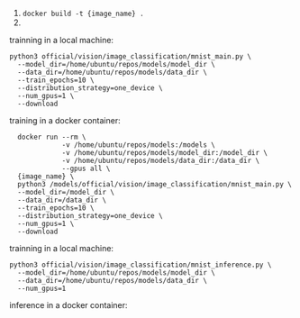 1. `docker build -t {image_name} .`
2. 
trainning in a local machine:
```
python3 official/vision/image_classification/mnist_main.py \
  --model_dir=/home/ubuntu/repos/models/model_dir \
  --data_dir=/home/ubuntu/repos/models/data_dir \
  --train_epochs=10 \
  --distribution_strategy=one_device \
  --num_gpus=1 \
  --download
```

training in a docker container:
```
  docker run --rm \
             -v /home/ubuntu/repos/models:/models \
             -v /home/ubuntu/repos/models/model_dir:/model_dir \
             -v /home/ubuntu/repos/models/data_dir:/data_dir \
             --gpus all \
  {image_name} \
  python3 /models/official/vision/image_classification/mnist_main.py \
  --model_dir=/model_dir \
  --data_dir=/data_dir \
  --train_epochs=10 \
  --distribution_strategy=one_device \
  --num_gpus=1 \
  --download

```
trainning in a local machine:
```
python3 official/vision/image_classification/mnist_inference.py \
  --model_dir=/home/ubuntu/repos/models/model_dir \
  --data_dir=/home/ubuntu/repos/models/data_dir \
  --num_gpus=1 
```

inference in a docker container:
